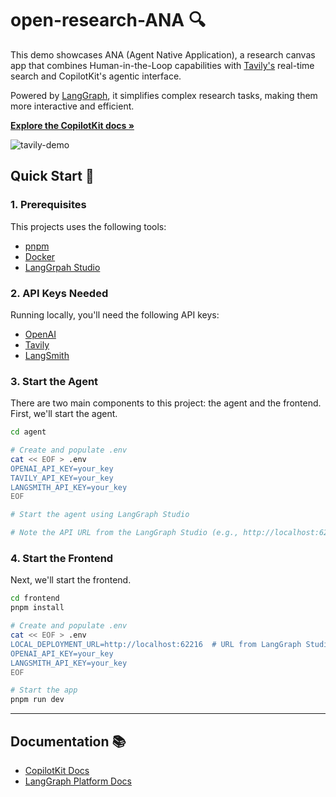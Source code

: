 # open-research-ANA 🔍

This demo showcases ANA (Agent Native Application), a research canvas app that combines Human-in-the-Loop capabilities with [Tavily's](https://tavily.com/) real-time search and CopilotKit's agentic interface. 

Powered by [LangGraph](https://www.langchain.com/langgraph), it simplifies complex research tasks, making them more interactive and efficient.

<p align="left">
   <a href="https://docs.copilotkit.ai/coagents" rel="dofollow">
      <strong>Explore the CopilotKit docs »</strong>
   </a>
</p>

![tavily-demo](https://github.com/user-attachments/assets/70c7db1b-de5b-4fb2-b447-09a3a1b78d73)

## Quick Start 🚀

### 1. Prerequisites
This projects uses the following tools:

- [pnpm](https://pnpm.io/installation)
- [Docker](https://docs.docker.com/get-docker/)
- [LangGrpah Studio](https://langchain-ai.github.io/langgraph/concepts/langgraph_studio/#configuration-or-environment-issues)

### 2. API Keys Needed
Running locally, you'll need the following API keys:

- [OpenAI](https://platform.openai.com/api-keys)
- [Tavily](https://tavily.com/#pricing)
- [LangSmith](https://docs.smith.langchain.com/administration/how_to_guides/organization_management/create_account_api_key)

### 3. Start the Agent
There are two main components to this project: the agent and the frontend. First, we'll start the agent.

```bash
cd agent

# Create and populate .env
cat << EOF > .env
OPENAI_API_KEY=your_key
TAVILY_API_KEY=your_key
LANGSMITH_API_KEY=your_key
EOF

# Start the agent using LangGraph Studio

# Note the API URL from the LangGraph Studio (e.g., http://localhost:62216)
```

### 4. Start the Frontend
Next, we'll start the frontend.

```bash
cd frontend
pnpm install

# Create and populate .env
cat << EOF > .env
LOCAL_DEPLOYMENT_URL=http://localhost:62216  # URL from LangGraph Studio
OPENAI_API_KEY=your_key
LANGSMITH_API_KEY=your_key
EOF

# Start the app
pnpm run dev
```
---

## Documentation 📚
- [CopilotKit Docs](https://docs.copilotkit.ai/coagents)
- [LangGraph Platform Docs](https://langchain-ai.github.io/langgraph/cloud/deployment/cloud/)
